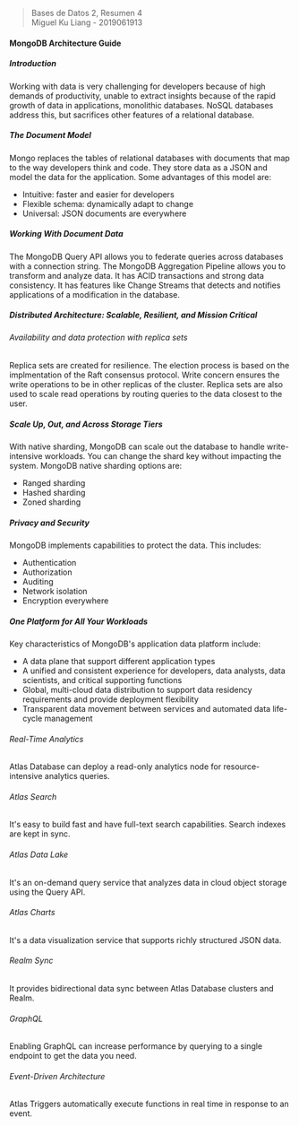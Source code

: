> Bases de Datos 2, Resumen 4  
> Miguel Ku Liang - 2019061913

#### MongoDB Architecture Guide

##### Introduction

Working with data is very challenging for developers because of high demands of productivity, unable to extract insights because of the rapid growth of data in applications, monolithic databases. NoSQL databases address this, but sacrifices other features of a relational database.

##### The Document Model

Mongo replaces the tables of relational databases with documents that map to the way developers think and code. They store data as a JSON and model the data for the application. Some advantages of this model are:
* Intuitive: faster and easier for developers
* Flexible schema: dynamically adapt to change
* Universal: JSON documents are everywhere

##### Working With Document Data 

The MongoDB Query API allows you to federate queries across databases with a connection string. The MongoDB Aggregation Pipeline allows you to transform and analyze data. It has ACID transactions and strong data consistency. It has features like Change Streams that detects and notifies applications of a modification in the database. 

##### Distributed Architecture: Scalable, Resilient, and Mission Critical

###### Availability and data protection with replica sets 

Replica sets are created for resilience. The election process is based on the implmentation of the Raft consensus protocol. Write concern ensures the write operations to be in other replicas of the cluster. Replica sets are also used to scale read operations by routing queries to the data closest to the user.

##### Scale Up, Out, and Across Storage Tiers

With native sharding, MongoDB can scale out the database to handle write-intensive workloads. You can change the shard key without impacting the system. MongoDB native sharding options are:
* Ranged sharding
* Hashed sharding
* Zoned sharding

##### Privacy and Security

MongoDB implements capabilities to protect the data. This includes:
* Authentication
* Authorization
* Auditing
* Network isolation
* Encryption everywhere

##### One Platform for All Your Workloads

Key characteristics of MongoDB's application data platform include:
* A data plane that support different application types
* A unified and consistent experience for developers, data analysts, data scientists, and critical supporting functions
* Global, multi-cloud data distribution to support data residency requirements and provide deployment flexibility
* Transparent data movement between services and automated data life-cycle management

###### Real-Time Analytics

Atlas Database can deploy a read-only analytics node for resource-intensive analytics queries.

###### Atlas Search

It's easy to build fast and have full-text search capabilities. Search indexes are kept in sync.

###### Atlas Data Lake

It's an on-demand query service that analyzes data in cloud object storage using the Query API.

###### Atlas Charts

It's a data visualization service that supports richly structured JSON data.

###### Realm Sync

It provides bidirectional data sync between Atlas Database clusters and Realm.

###### GraphQL

Enabling GraphQL can increase performance by querying to a single endpoint to get the data you need.

###### Event-Driven Architecture

Atlas Triggers automatically execute functions in real time in response to an event.